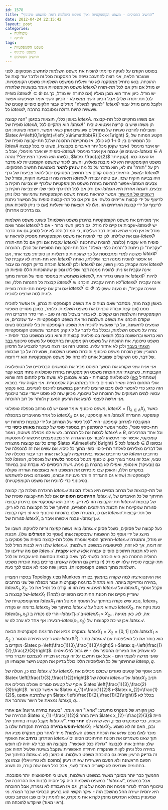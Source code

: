 ```yaml
---
id: 1578
title: "תחשיב הפסוקים - משפט הקומפקטיות ואיך משפט השלמות דומה למשפט טיכונוף"
date: 2012-04-24 22:15:42
layout: post
categories: 
  - טופולוגיה
  - לוגיקה
tags: 
  - משפט הקומפקטיות
  - משפט טיכונוף
  - תחשיב הפסוקים
---
```

בפוסט הקודם על לוגיקה סיימתי להוכיח את משפט השלמות לתחשיב הפסוקים. לפני שנעבור הלאה, אני רוצה להתעכב טיפה על המסקנות מכל זה ולדבר עוד קצת על ההוכחה. בואו נתחיל ממסקנה לא טריוויאלית ממשפט השלמות: משפט הקומפטיות. משפט הקומפטיות אומר בפשטות שלתורה $latex \Phi$ יש מודל אם ורק אם לכל תת-תורה סופית $latex \Phi^{\prime}\subseteq\Phi$ יש מודל. כיוון אחד הוא מובן מאליו (אם לתורה יש מודל, כך גם לכל תת-תורה שלה) אבל הכיוון השני ממש לא - הכיוון השני אומר שאיכשהו אפשר "למשוך למעלה" מודלים עבור חלקים סופיים קטנים של $latex \Phi$ ולקבל מהם מודל עבור כל $latex \Phi$, שעשויה להיות גדולה ומסובכת בהרבה.

באופן כללי, תוצאות בסגנון "הנה קבוצה $latex A$. אם משהו מתקיים לכל תת-קבוצה סופית של $latex A$, הוא מתקיים לכל $latex A$" הן משהו שיש בו קריצה אינטואיטיבית ומובילות להרבה טעויות של מתחילים שעושים אותן כשאי אפשר. דוגמה פשוטה: אם $latex A=\left(0,1\right)=\left\{ x\in\mathbb{R}|0&lt;x&lt;1\right\} $, הקטע הפתוח של כל הממשיים בין 0 ו-1 לא כולל, אז מתקיימת התכונה שלכל תת-קבוצה סופית של $latex A$ יש איבר מינימלי (איבר שקטן מכל יתר האיברים בקבוצה), פשוט כי בכל קבוצה סופית יש איבר מינימלי, אבל ב-$latex A$ עצמה אין איבר מינימלי (טוענים ש-$latex a\in A$ כלשהו הוא האיבר המינימלי? נההה, $latex \frac{a}{2}$ קטן יותר). אז טענה כמו משפט הקומפקטיות היא לא מובנת מאליה, וחשוב לזכור שמשפט הקומפטיות לא מדבר רק על "תורה" ותו לא; הוא מדבר על כל מה ש<strong>ניתן לתאר</strong> באמצעות תחשיב הפסוקים. למשל, הראיתי בפוסט קודם איך תחשיב הפסוקים יכול לתאר צביעות של גרף: $latex \Phi$ תיארה מה זו צביעה חוקית, ומודל של $latex \Phi$ היה צביעה חוקית שכזו. עם טיפה עבודה אפשר להראות בעזרת משפט הקומפקטיות שלגרף יש צביעה חוקית ב-$latex n$ צבעים אם ורק אם לכל תת-גרף סופי שלו יש צביעה חוקית ב-$latex n$ צבעים. דוגמה אחרת היא <a href="http://www.gadial.net/?p=73">ריצופים של המישור</a>: אפשר להראות בעזרת משפט הקומפקטיות שהמישור כולו ניתן לריצוף על ידי קבוצת אריחים כלשהי אם ורק אם כל תת-קבוצה סופית של המישור ניתנת לריצוף על ידי קבוצת האריחים הזו. אלו לא תוצאות טריוויאליות (אם כי ניתן להוכיח אותן גם בדרכים אחרות).

איך מוכיחים את משפט הקומפקטיות בהינתן משפט השלמות? פשוט: משפט השלמות אומר שאם $latex \Phi$ עקבית אז קיים לה מודל. גם הכיוון השני ברור - אם ל-$latex \Phi$ יש מודל אז אין סיכוי שהיא תוכיח דבר ושלילתו, כי המודל הזה לא יכול לספק גם את הדבר וגם את שלילתו. לכן כדי להוכיח את משפט הקומפקטיות מספיק להראות ש-$latex \Phi$ עקבית אם ורק אם כל תת-תורה $latex \Phi^{\prime}$ סופית היא עקבית (כלומר, להוכיח שהתכונה "עקביות" כן ניתנת ל"הרמה כלפי מעלה" מכל תת-הקבוצות הסופיות אל הכל). ההוכחה פשוטה למדי ומתבססת על כך שהוכחות פורמליות הן סופיות: מצד אחד, אם $latex \Phi^{\prime}$ היא תת-תורה לא עקבית של $latex \Phi$ אז אפשר להוכיח ממנה דבר ושלילתו, ואותה הוכחה בדיוק תקפה גם עבור $latex \Phi$ ולכן $latex \Phi$ אינה עקבית; בכיוון השני, אם $latex \Phi$ אינה עקבית אז ניתן להוכיח ממנה דבר ושלילתו ומכיוון שההוכחות הללו סופיות הן משתמשות במספר סופי של הנחות מתוך $latex \Phi$, אז פשוט נגדיר את $latex \Phi^{\prime}$ להיות קבוצת כל ההנחות הללו, ואז $latex \Phi^{\prime}$ לא תהיה עקבית. הוכחנו ש"$latex \Phi^{\prime}$ אינה עקבית אם ורק אם קיימת תת-תורה סופית $latex \Phi^{\prime}\subseteq\Phi$ שאינה עקבית", וזו טענה ששקולה לוגית למה שרצינו להוכיח.

באופן קצת מוזר, מסתבר שאם מניחים את משפט הקומפקטיות כנתון, אז אפשר להוכיח ממנו (עם קצת עבודה טכנית) את משפט השלמות. כלומר, במובן מסויים משפטי הקומפקטיות והשלמות הם שקולים. לא ברור בשביל מה זה טוב - הרי סדר הדברים היה שקודם הוכחנו את משפט השלמות ואז את משפט הקומפקטיות - עד שנזכרים, או שומעים לראשונה, על כך שאפשר להוכיח את משפט הקומפקטיות בלי להתבסס בשום צורה על משפט השלמות, ובכלל בלי לדבר על לוגיקה; מסתבר שמשפט הקומפקטיות הוא בראש ובראשונה בכלל תוצאה בטופולוגיה קבוצתית והוא נובע ממשפט כבד יחסית - משפט טיכונוף. את ההוכחה של משפט הקומפקטיות בהתבסס על משפט טיכונוף<a href="http://www.gadial.net/?p=117"> כבר הצגתי בעבר</a> ולכן לא אחזור עליה. בפוסט הזה אני רוצה בעיקר להצביע על הדמיון המעניין שבין הוכחת משפט טיכונוף והוכחת משפט השלמות, שמעידה על כך שבסופו של דבר, סט השיקולים שמוביל אותנו להוכחה של משפט הקומפקטיות הוא די דומה.

אני אניח שמי שקורא את המשך הפוסט מכיר את המושגים הבסיסיים של הטופולוגיה הקבוצתית. כשהצגתי את הוכחת משפט הקומפקטיות בעזרת טופולוגיה נתתי מבוא קצר (שמתחיל <a href="http://www.gadial.net/?p=113">כאן</a>) לטופולוגיה קבוצתית - מבוא שכמובן לא עושה צדק לתחום הזה שהוא אולי התחום היפה ומאיר העיניים ביותר במתמטיקה אלמנטרית. אני מקווה שדי במבוא הזה כרגע כדי לאפשר לאלו מכם שרוצים להתרענן במושגים להיכנס לעניינים. בואו נקפוץ עכשיו למים העמוקים של ההוכחה של טיכונוף. מכיוון שזה לא פוסט ייעודי עבור טיכונוף אני ארשה לעצמי להציג את הרעיון המעניין ולוותר על רוב ההוכחה.

משפט טיכונוף אומר שאם יש לנו מרחב מכפלה טופולוגי, $latex X=\prod_{\lambda\in\Lambda}X_{\lambda}$ כאשר כל אחד מהאיברים במכפלה $latex X_{\lambda}$ הוא קומפקטי, אז גם $latex X$ קומפקטי. ההגדרה המקובלת למרחב קומפקטי היא "לכל כיסוי של המרחב על ידי קבוצות פתוחות יש תת-כיסוי סופי", כלומר אפשר להסתפק רק במספר סופי של קבוצות <strong>מאותו כיסוי</strong> כדי לכסות את כל המרחב. כשיש לנו מכפלה פשוטה, נאמר $latex A\times B$, וכל אחד מהרכיבים קומפקטי, אפשר עוד איכשהו לעבוד עם ההגדרה הזו: מצטמצמים איכשהו להתעסקות קודם כל עם קבוצות מהצורה $latex A\times\left\{ b\right\} $ לכל $latex b\in B$ ובסופו של דברים מצליחים לאלתר תת-כיסוי סופי מתוך כל כיסוי. אם עשינו את זה למכפלה של שני מרחבים אפשר באינדוקציה לקבל את אותו דבר עבור מכפלה של $latex n$ מרחבים לכל $latex n$ טבעי, אבל זה נגמר בערך כאן. טיכונוף מטפל במספר <strong>כלשהו</strong> של מוכפלים, גם (ובעיקר) אינסופי, ואפילו לא בהכרח בן מניה. גישת הכיסויים לא עובדת טוב במיוחד במקרים הללו, והאופן שבו מוכיחים את המשפט הוא באמצעות הגדרה שקולה לקומפקטיות (שהיא גם ההגדרה היותר מעניינת עבורנו, כשאנחנו באים להשתמש בטיכונוף כדי להוכיח את משפט הקומפקטיות).

ההגדרה הולכת כך: קבוצה $latex \mathcal{A}$ של תת-קבוצות של מרחב מסויים היא בעלת <strong>תכונת החיתוכים הסופיים</strong> אם לכל תת-קבוצה סופית של $latex \mathcal{A}$, החיתוך של כל האיברים של תת-הקבוצה הזו לא ריק. מרחב הוא קומפקטי אם בהינתן קבוצה $latex \mathcal{A}$ של קבוצות סגורות שמקיימת את תכונת החיתוכים הסופיים, החיתוך של כל הקבוצות בה לא ריק. אם כן, המטרה שלנו בהוכחת טיכונוף היא זו: ניקח קבוצה $latex \mathcal{A}$ של תת-קבוצות סגורות של $latex X$, ונבנה איכשהו איבר ב-$latex \bigcap\mathcal{A}$.

בואו נעשה קפיצה זריזה ללוגיקה: חשבו על $latex \mathcal{A}$ כעל קבוצה של פסוקים, כשכל פסוק מיוצג על ידי אוסף כל ההשמות שמספקות אותו (אוסף כל <strong>המודלים</strong> שלו). תכונת החיתוך הסופי אומרת שלכל תת-קבוצה סופית של פסוקים ב-$latex \mathcal{A}$ יש מודל, והמטרה שלנו היא לבנות מודל לכל $latex \mathcal{A}$. זה דומה, אך לא זהה, לסיטואציה במשפט השלמות; שם מה שידענו על $latex \mathcal{A}$ היא לא תכונת חיתוכים סופיים עבורה אלא שהיא <strong>עקבית</strong>. החוליה החסרה כאן היא הוכחה כלשהי לכך שאם קבוצת נוסחאות היא עקבית אז לכל תת-קבוצה סופית שלה יש מודל (זו בדיוק גם החוליה שאנחנו צריכים בעת הוכחת משפט השלמות מתוך משפט הקומפקטיות). מכיוון שזה טכני לא אכנס לכך כעת.

בספרו המצויין Topology מציג Munkres את האינטואיציה למה שקורה בהמשך בצורה בהירה ומדוייקת ביותר. הוא מתחיל בדוגמה קונקרטית עבור מכפלה של שני מרחבים, $latex X_{1},X_{2}$. האינטואיציה הזו זו: קודם כל נטיל את כל $latex \mathcal{A}$ על $latex X_{1}$, ונקבל אוסף של קבוצות ב-$latex X_{1}$ שעדיין מקיים את תכונת החיתוכים הסופיים (למה?) ומהקומפקטיות של $latex X_{1}$ נובע שיש נקודה בחיתוך של האוסף המוטל הזה, $latex x_{1}$. בדומה יש נקודה $latex x_{2}$ בחיתוך של $latex \mathcal{A}$ כשהוא מוטל על $latex X_{2}$. כעת ניקח את $latex \left(x_{1},x_{2}\right)$ והרי לנו נקודה ב-$latex \bigcap\mathcal{A}$ ב-$latex X_{1}\times X_{2}$... אה, לא. כאן מגיעה הבעיה: אף אחד לא ערב לנו ש-$latex \left(x_{1},x_{2}\right)$ אכן שייכת לקבוצות של $latex \mathcal{A}$.

מונקרס מביא את הדוגמה הקונקרטית הבאה: $latex X_{1}=X_{2}=\left[0,1\right]$ (ולכן $latex X_{1}\times X_{2}$ הוא ריבוע היחידה הסגור ב-$latex \mathbb{R}^{2}$). בתור $latex \mathcal{A}$ הוא בוחר את כל האליפסות עם מוקדים ב-$latex p=\left(\frac{1}{3},\frac{1}{3}\right)$ ו-$latex q=\left(\frac{1}{2},\frac{2}{3}\right)$. לא אעתיק את הציורים מהספר שלו - יש גבול לפלגיאטים שאני מרשה לעצמי היום - אבל אם תחשבו על זה קצת או תציירו לעצמכם יתברר מייד שהחיתוך של כל האליפסות הללו כולל בדיוק את הקטע הישר שקצותיו הן $latex p,q$.

כמו כן, הטלה של $latex \mathcal{A}$ על $latex X_{1}$ תניב אוסף של קטעים סגורים שכולם מכילים את $latex \left[\frac{1}{3},\frac{1}{2}\right]$ והטלה של $latex \mathcal{A}$ על $latex X_{2}$ תניב אוסף של קטעים סגורים שכולם מכילים את $latex \left[\frac{1}{3},\frac{2}{3}\right]$. אז אפשר לבחור $latex x_{1}=\frac{1}{2}$ ו-$latex x_{2}=\frac{1}{2}$, רק שלמרבה אסוננו $latex \left(\frac{1}{2},\frac{1}{2}\right)$ בכלל לא נמצאת על הישר שמחבר את $latex p,q$...

כאן הקורא של מונקרס מתערב: "אהא!" הוא אומר. "ביצעת בחירה גרועה! אם אחרי הבחירה של $latex x_{1}=\frac{1}{2}$ היית בוחר $latex x_{2}=\frac{2}{3}$ היית מקבל נקודה בחיתוך של $latex \mathcal{A}$". הבעיה, כפי שמונקרס מציין, היא שהיה לנו <strong>יותר מדי חופש בחירה</strong> בבחירת הנקודות שלנו ב-$latex X_{1}$ ו-$latex X_{2}$. ובכן, האם זה לא נשמע מוכר לאלו מכם שראו את הוכחת משפט השלמות? מייד לאחר מכן מונקרס מציג את הפתרון: <strong>נרחיב</strong> את האוסף $latex \mathcal{A}$ תוך שאנו משמרים את תכונת החיתוכים הסופיים שלו; ונרחיב אותו לקבוצה "גדולה ככל האפשר". בקבוצה הזו כבר לא יהיה לנו חופש בחירה כלל וניתן לקוות שהנקודה היחידה האפשרית שנקבל בשיטה שלעיל תהיה אכן בחיתוך של $latex \mathcal{A}$. זה <strong>בדיוק</strong> הרעיון שהיה גם בהוכחת משפט השלמות. זו כמובן לא הפעם הראשונה ולא הפעם העשירית שאותו רעיון (מחוכם ולא טריוויאלי) עצמו צץ בתחומים שנראים לא קשורים האחד לשני, אבל בכל פעם שזה קורה, זה תענוג.

ההמשך כבר יותר מסובך מאשר במשפט השלמות, פשוט כי הסיטואציה יותר מסובכת. במשפט השלמות היה קל יחסית לבנות את ההרחבה של "$latex \mathcal{A}$", אבל במשפט טיכונוף הכרחי לגרור פנימה את הלמה של צורן, וגם אז העבודה לא נגמרת, אבל ההוכחה היא יחסית ישירה החל מהשלב הזה - עיקר הקושי הוא ברעיון הבסיסי שכבר הצגתי. מי שמעוניין במלוא הפרטים מוזמן לקרוא את מונקרס, או להמתין ליום שבו אכתוב פוסט (ראוי מאוד) שיוקדש להוכחה הזו.
